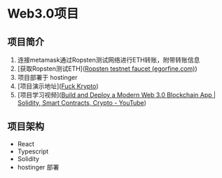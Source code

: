 # Web3.0项目

## 项目简介

1. 连接metamask通过Ropsten测试网络进行ETH转账，附带转账信息
2. [获取Ropsten测试ETH]([Ropsten testnet faucet (egorfine.com)](https://faucet.egorfine.com/))
3. 项目部署于 hostinger
4. [项目演示地址]([Fuck Krypto](https://fuckkrypto.com/))
5. [项目学习视频]([Build and Deploy a Modern Web 3.0 Blockchain App | Solidity, Smart Contracts, Crypto - YouTube](https://www.youtube.com/watch?v=Wn_Kb3MR_cU))

## 项目架构

- React
- Typescript
- Solidity
- hostinger 部署

